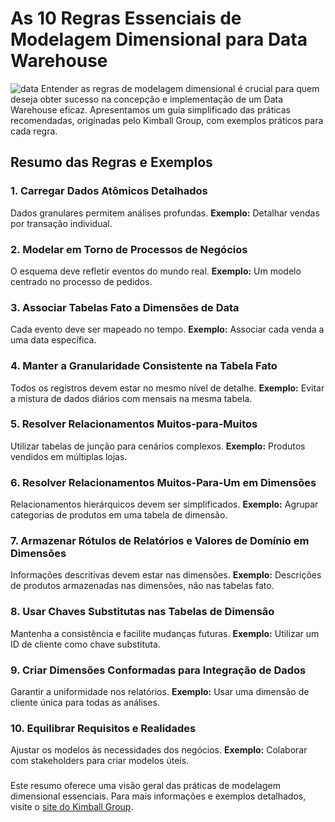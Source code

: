 # As 10 Regras Essenciais de Modelagem Dimensional para Data Warehouse
![data](https://github.com/CarlosJuncher03/DataWarehouse/assets/145303814/bd05e1bb-5b07-43e3-bfde-5c74a8dd3f9a)
Entender as regras de modelagem dimensional é crucial para quem deseja obter sucesso na concepção e implementação de um Data Warehouse eficaz. Apresentamos um guia simplificado das práticas recomendadas, originadas pelo Kimball Group, com exemplos práticos para cada regra.

## Resumo das Regras e Exemplos

### 1. Carregar Dados Atômicos Detalhados
Dados granulares permitem análises profundas. **Exemplo:** Detalhar vendas por transação individual.

### 2. Modelar em Torno de Processos de Negócios
O esquema deve refletir eventos do mundo real. **Exemplo:** Um modelo centrado no processo de pedidos.

### 3. Associar Tabelas Fato a Dimensões de Data
Cada evento deve ser mapeado no tempo. **Exemplo:** Associar cada venda a uma data específica.

### 4. Manter a Granularidade Consistente na Tabela Fato
Todos os registros devem estar no mesmo nível de detalhe. **Exemplo:** Evitar a mistura de dados diários com mensais na mesma tabela.

### 5. Resolver Relacionamentos Muitos-para-Muitos
Utilizar tabelas de junção para cenários complexos. **Exemplo:** Produtos vendidos em múltiplas lojas.

### 6. Resolver Relacionamentos Muitos-Para-Um em Dimensões
Relacionamentos hierárquicos devem ser simplificados. **Exemplo:** Agrupar categorias de produtos em uma tabela de dimensão.

### 7. Armazenar Rótulos de Relatórios e Valores de Domínio em Dimensões
Informações descritivas devem estar nas dimensões. **Exemplo:** Descrições de produtos armazenadas nas dimensões, não nas tabelas fato.

### 8. Usar Chaves Substitutas nas Tabelas de Dimensão
Mantenha a consistência e facilite mudanças futuras. **Exemplo:** Utilizar um ID de cliente como chave substituta.

### 9. Criar Dimensões Conformadas para Integração de Dados
Garantir a uniformidade nos relatórios. **Exemplo:** Usar uma dimensão de cliente única para todas as análises.

### 10. Equilibrar Requisitos e Realidades
Ajustar os modelos às necessidades dos negócios. **Exemplo:** Colaborar com stakeholders para criar modelos úteis.

###

Este resumo oferece uma visão geral das práticas de modelagem dimensional essenciais. Para mais informações e exemplos detalhados, visite o [site do Kimball Group](https://www.kimballgroup.com/2009/05/the-10-essential-rules-of-dimensional-modeling/).
